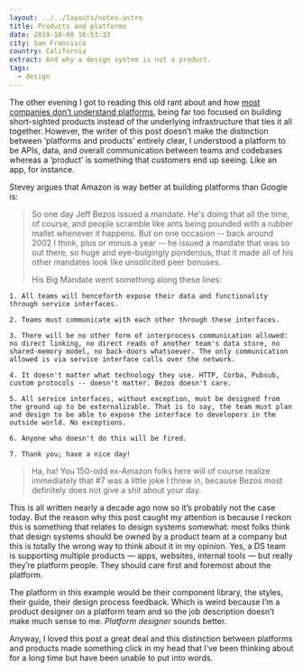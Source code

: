 ```yaml
---
layout: ../../layouts/notes.astro
title: Products and platforms
date: 2019-10-08 16:53:33
city: San Francisco
country: California
extract: And why a design system is not a product.
tags:
  - design
---
```


The other evening I got to reading this old rant about and how [most companies don’t understand platforms](https://gist.github.com/chitchcock/1281611), being far too focused on building short-sighted products instead of the underlying infrastructure that ties it all together. However, the writer of this post doesn’t make the distinction between ‘platforms and products’ entirely clear, I understood a platform to be APIs, data, and overall communication between teams and codebases whereas a ‘product’ is something that customers end up seeing. Like an app, for instance.

Stevey argues that Amazon is way better at building platforms than Google is:

> So one day Jeff Bezos issued a mandate. He's doing that all the time, of course, and people scramble like ants being pounded with a rubber mallet whenever it happens. But on one occasion -- back around 2002 I think, plus or minus a year -- he issued a mandate that was so out there, so huge and eye-bulgingly ponderous, that it made all of his other mandates look like unsolicited peer bonuses.
>
> His Big Mandate went something along these lines:

    1. All teams will henceforth expose their data and functionality through service interfaces.

    2. Teams must communicate with each other through these interfaces.

    3. There will be no other form of interprocess communication allowed: no direct linking, no direct reads of another team's data store, no shared-memory model, no back-doors whatsoever. The only communication allowed is via service interface calls over the network.

    4. It doesn't matter what technology they use. HTTP, Corba, Pubsub, custom protocols -- doesn't matter. Bezos doesn't care.

    5. All service interfaces, without exception, must be designed from the ground up to be externalizable. That is to say, the team must plan and design to be able to expose the interface to developers in the outside world. No exceptions.

    6. Anyone who doesn't do this will be fired.

    7. Thank you; have a nice day!

> Ha, ha! You 150-odd ex-Amazon folks here will of course realize immediately that #7 was a little joke I threw in, because Bezos most definitely does not give a shit about your day.

This is all written nearly a decade ago now so it’s probably not the case today. But the reason why this post caught my attention is because I reckon this is something that relates to design systems somewhat: most folks think that design systems should be owned by a product team at a company but this is totally the wrong way to think about it in my opinion. Yes, a DS team is supporting multiple products — apps, websites, internal tools — but really they’re platform people. They should care first and foremost about the platform.

The platform in this example would be their component library, the styles, their guide, their design process feedback. Which is weird because I’m a product designer on a platform team and so the job description doesn’t make much sense to me. _Platform designer_ sounds better.

Anyway, I loved this post a great deal and this distinction between platforms and products made something click in my head that I’ve been thinking about for a long time but have been unable to put into words.

